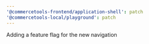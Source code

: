 ```yaml
---
'@commercetools-frontend/application-shell': patch
'@commercetools-local/playground': patch
---
```


Adding a feature flag for the new navigation
